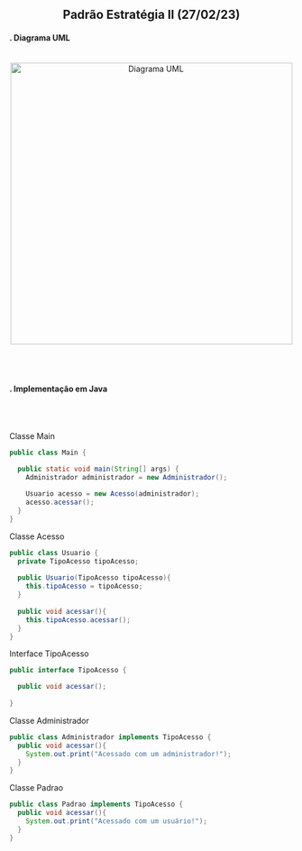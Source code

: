 <h2 align=center>Padrão Estratégia II (27/02/23)</h2>


<h4>. Diagrama UML</h4>
<br />
<div align="center">
  <img height="500px" alt="Diagrama UML" src="./images/diagramaUmlEstrategiaII.png">
</div>

<br />
<br />
<br />

<h4>. Implementação em Java</h4>
<br />
<br />

Classe Main
```java
public class Main {

  public static void main(String[] args) {
    Administrador administrador = new Administrador();
  
    Usuario acesso = new Acesso(administrador);
    acesso.acessar();
  }
}
```

Classe Acesso
```java
public class Usuario {
  private TipoAcesso tipoAcesso;
  
  public Usuario(TipoAcesso tipoAcesso){
    this.tipoAcesso = tipoAcesso;
  }
  
  public void acessar(){
    this.tipoAcesso.acessar();
  }
}
```

Interface TipoAcesso
```java
public interface TipoAcesso {

  public void acessar();
  
}
```

Classe Administrador
```java
public class Administrador implements TipoAcesso {
  public void acessar(){
    System.out.print("Acessado com um administrador!");
  }
}
```

Classe Padrao
```java
public class Padrao implements TipoAcesso {
  public void acessar(){
    System.out.print("Acessado com um usuário!");
  }
}
```
